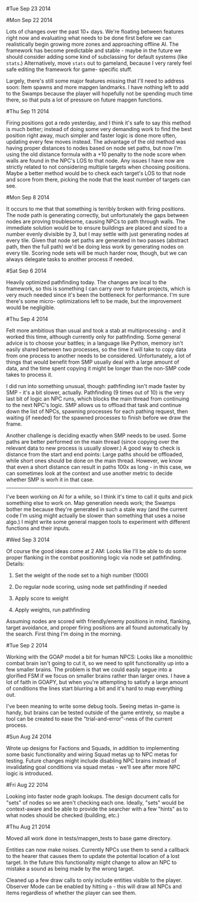 #Tue Sep 23 2014



#Mon Sep 22 2014

Lots of changes over the past 10+ days. We're floating between features right
now and evaluating what needs to be done first before we can realistically
begin growing more zones and approaching offline AI. The framework has become
predictable and stable - maybe in the future we should consider adding some kind
of subclassing for default systems (like `stats`.) Alternatively, move `stats`
out to gameland, because I very rarely feel safe editing the framework for game-
specific stuff.

Largely, there's still some major features missing that I'll need to address
soon: Item spawns and more mapgen landmarks. I have nothing left to add to the
Swamps because the player will hopefully not be spending much time there, so
that puts a lot of pressure on future mapgen functions.

#Thu Sep 11 2014

Firing positions got a redo yesterday, and I think it's safe to say this method
is much better; instead of doing some very demanding work to find the best
position right away, much simpler and faster logic is done more often, updating
every few moves instead. The advantage of the old method was having proper
distances to nodes based on node set paths, but now I'm using the old distance
formula with a +10 penalty to the node score when walls are found in the NPC's
LOS to that node. Any issues I have now are strictly related to not considering
multiple targets when choosing positions. Maybe a better method would be to
check each target's LOS to that node and score from there, picking the node that
the least number of targets can see.

#Mon Sep  8 2014

It occurs to me that that something is terribly broken with firing positions.
The node path is generating correctly, but unfortunately the gaps between nodes
are proving troublesome, causing NPCs to path through walls. The immediate
solution would be to ensure buildings are placed and sized to a number evenly
divisible by 3, but I may settle with just generating nodes at every tile.
Given that node set paths are generated in two passes (abstract path, then the
full path) we'd be doing less work by generating nodes on every tile. Scoring
node sets will be much harder now, though, but we can always delegate tasks to
another process if needed.

#Sat Sep  6 2014

Heavily optimized pathfinding today. The changes are local to the framework, so
this is something I can carry over to future projects, which is very much needed
since it's been the bottleneck for performance. I'm sure there's some micro-
optimizations left to be made, but the improvement would be negligible.

#Thu Sep  4 2014

Felt more ambitious than usual and took a stab at multiprocessing - and it
worked this time, although currently only for pathfinding. Some general advice
is to choose your battles; in a language like Python, memory isn't easily shared
between two processes, so the time it will take to copy data from one process
to another needs to be considered. Unfortunately, a lot of things that would
benefit from SMP usually deal with a large amount of data, and the time spent
copying it might be longer than the non-SMP code takes to process it.

I did run into something unusual, though: pathfinding isn't made faster by SMP -
it's a bit slower, actually. Pathfinding (9 times out of 10) is the very last
bit of logic an NPC runs, which blocks the main thread from continuing to the
next NPC's logic. SMP allows us to offload that task and continue down the list
of NPCs, spawning processes for each pathing request, then waiting (if needed)
for the spawned processes to finish before we draw the frame.

Another challenge is deciding exactly when SMP needs to be used. Some paths are
better performed on the main thread (since copying over the relevant data to
new process is usually slower.) A good way to check is distance from the start
and end points: Large paths should be offloaded, while short ones should be done
on the main thread. However, we know that even a short distance can result in
paths 100x as long - in this case, we can sometimes look at the context and use
another metric to decide whether SMP is worh it in that case.

---

I've been working on AI for a while, so I think it's time to call it quits and
pick something else to work on. Map generation needs work; the Swamps bother me
because they're generated in such a stale way (and the current code I'm using
might actually be slower than something that uses a noise algo.) I might write
some general mapgen tools to experiment with different functions and their
inputs.

#Wed Sep  3 2014

Of course the good ideas come at 2 AM: Looks like I'll be able to do some proper
flanking in the combat positioning logic via node set pathfinding. Details:

1) Set the weight of the node set to a high number (1000)

2) Do regular node scoring, using node set pathfinding if needed

3) Apply score to weight

4) Apply weights, run pathfinding

Assuming nodes are scored with friendly/enemy positions in mind, flanking,
target avoidance, and proper firing positions are all found automatically by the
search. First thing I'm doing in the morning.

#Tue Sep  2 2014

Working with the GOAP model a bit for human NPCS: Looks like a monolithic combat
brain isn't going to cut it, so we need to split functionality up into a few
smaller brains. The problem is that we could easily segue into a glorified FSM
if we focus on smaller brains rather than larger ones. I have a lot of faith in
GOAPY, but when you're attempting to satisfy a large amount of conditions the
lines start blurring a bit and it's hard to map everything out.

I've been meaning to write some debug tools. Seeing metas in-game is handy, but
brains can be tested outside of the game entirely, so maybe a tool can be
created to ease the "trial-and-error"-ness of the current process.

#Sun Aug 24 2014

Wrote up designs for Factions and Squads, in addition to implementing some basic
functionality and wiring Squad metas up to NPC metas for testing. Future changes
might include disabling NPC brains instead of invalidating goal conditions via
squad metas - we'll see after more NPC logic is introduced.

#Fri Aug 22 2014

Looking into faster node graph lookups. The design document calls for "sets"
of nodes so we aren't checking each one. Ideally, "sets" would be context-aware
and be able to provide the searcher with a few "hints" as to what nodes should
be checked (building, etc.)

#Thu Aug 21 2014

Moved all work done in tests/mapgen_tests to base game directory.

Entities can now make noises. Currently NPCs use them to send a callback to
the hearer that causes them to update the potential location of a lost target.
In the future this functionality might change to allow an NPC to mistake a sound
as being made by the wrong target.

Cleaned up a few draw calls to only include entities visible to the player.
Observer Mode can be enabled by hitting `o` - this will draw all NPCs
and items regardless of whether the player can see them.
